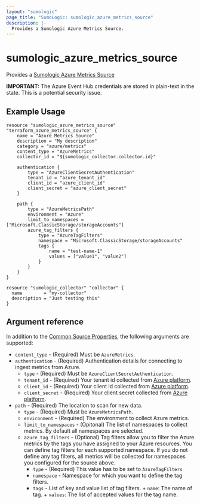 ```yaml
---
layout: "sumologic"
page_title: "SumoLogic: sumologic_azure_metrics_source"
description: |-
  Provides a Sumologic Azure Metrics Source.
---
```


# sumologic_azure_metrics_source
Provides a [Sumologic Azure Metrics Source](https://help.sumologic.com/docs/send-data/hosted-collectors/microsoft-source/azure-metrics-source/)

__IMPORTANT:__ The Azure Event Hub credentials are stored in plain-text in the state. This is a potential security issue.

## Example Usage
```hcl
resource "sumologic_azure_metrics_source" "terraform_azure_metrics_source" {
	name = "Azure Metrics Source"
	description = "My description"
	category = "azure/metrics"
	content_type = "AzureMetrics"
	collector_id = "${sumologic_collector.collector.id}"

	authentication {
		type = "AzureClientSecretAuthentication"
		tenant_id = "azure_tenant_id"
		client_id = "azure_client_id"
		client_secret = "azure_client_secret"
	}

	path {
		type = "AzureMetricsPath"
		environment = "Azure"
		limit_to_namespaces = ["Microsoft.ClassicStorage/storageAccounts"]
		azure_tag_filters {
			type = "AzureTagFilters"
			namespace = "Microsoft.ClassicStorage/storageAccounts"
			tags {
				name = "test-name-1"
				values = ["value1", "value2"]
			}
		}
	}
}

resource "sumologic_collector" "collector" {
  name        = "my-collector"
  description = "Just testing this"
}
```

## Argument reference
In addition to the [Common Source Properties](https://registry.terraform.io/providers/SumoLogic/sumologic/latest/docs#common-source-properties), the following arguments are supported:
 - `content_type` - (Required) Must be `AzureMetrics`.
- `authentication` - (Required) Authentication details for connecting to ingest metrics from Azure.
     + `type` - (Required) Must be `AzureClientSecretAuthentication`.
     + `tenant_id` - (Required) Your tenant id collected from [Azure platform](https://help.sumologic.com/docs/send-data/hosted-collectors/microsoft-source/azure-metrics-source/#vendor-configuration).
     + `client_id` - (Required) Your client id collected from [Azure platform](https://help.sumologic.com/docs/send-data/hosted-collectors/microsoft-source/azure-metrics-source/#vendor-configuration).
     + `client_secret` - (Required) Your client secret collected from [Azure platform](https://help.sumologic.com/docs/send-data/hosted-collectors/microsoft-source/azure-metrics-source/#vendor-configuration).
 - `path` - (Required) The location to scan for new data.
     + `type` - (Required) Must be `AzureMetricsPath`.
     + `environment` - (Required) The  environment to collect Azure metrics.
     + `limit_to_namespaces` - (Opitonal) The list of namespaces to collect metrics. By default all namespaces are selected.
     + `azure_tag_filters` - (Optional) Tag filters allow you to filter the Azure metrics by the tags you have assigned to your Azure resources. You can define tag filters for each supported namespace. If you do not define any tag filters, all metrics will be collected for namespaces you configured for the source above.
          + `type` - (Required) This value has to be set to `AzureTagFilters`
          + `namespace` - Namespace for which you want to define the tag filters.
          + `tags` - List of key and value list of tag filters.
                + `name`: The name of tag.
                + `values`: The list of accepted values for the tag name.
